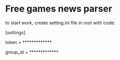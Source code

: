 # Free games news parser
to start work, create setting.ini file in root with code:


[settings]

token = *************

group_id = *************


